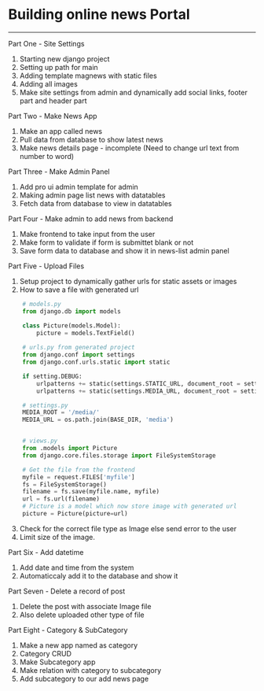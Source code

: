# Building online news Portal

---

Part One - Site Settings
1. Starting new django project
2. Setting up path for main
3. Adding template magnews with static files
4. Adding all images
5. Make site settings from admin and dynamically add social links, footer part and header part

Part Two - Make News App
1. Make an app called news
2. Pull data from database to show latest news
3. Make news details page - incomplete (Need to change url text from number to word)

Part Three - Make Admin Panel
1. Add pro ui admin template for admin
2. Making admin page list news with datatables
3. Fetch data from database to view in datatables

Part Four - Make admin to add news from backend
1. Make frontend to take input from the user
2. Make form to validate if form is submittet blank or not
3. Save form data to database and show it in news-list admin panel

Part Five - Upload Files
1. Setup project to dynamically gather urls for static assets or images
2. How to save a file with generated url 
```py
    # models.py
    from django.db import models

    class Picture(models.Model):
        picture = models.TextField()
     
    # urls.py from generated project
    from django.conf import settings
    from django.conf.urls.static import static

    if setting.DEBUG:
        urlpatterns += static(settings.STATIC_URL, document_root = settings.STATIC_ROOT)
        urlpatterns += static(settings.MEDIA_URL, document_root = settings.MEDIA_ROOT)

    # settings.py
    MEDIA_ROOT = '/media/'
    MEDIA_URL = os.path.join(BASE_DIR, 'media')


    # views.py 
    from .models import Picture
    from django.core.files.storage import FileSystemStorage

    # Get the file from the frontend
    myfile = request.FILES['myfile']
    fs = FileSystemStorage()
    filename = fs.save(myfile.name, myfile)
    url = fs.url(filename)
    # Picture is a model which now store image with generated url
    picture = Picture(picture=url)
```
3. Check for the correct file type as Image else send error to the user
4. Limit size of the image.

Part Six - Add datetime
1. Add date and time from the system
2. Automaticcaly add it to the database and show it

Part Seven - Delete a record of post 
1. Delete the post with associate Image file
2. Also delete uploaded other type of file

Part Eight - Category & SubCategory
1. Make a new app named as category
2. Category CRUD
3. Make Subcategory app
4. Make relation with category to subcategory
5. Add subcategory to our add news page

